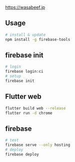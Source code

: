 https://wasabeef.jp

## Usage

```sh
# install & update
npm install -g firebase-tools
```

## firebase init
```sh
# login
firebase login:ci
# setup
firebase init
```

## Flutter web 
```sh
flutter build web --release
flutter run -d chrome
```

## firebase
```sh
# test
firebase serve --only hosting
# deploy
firebase deploy
```
